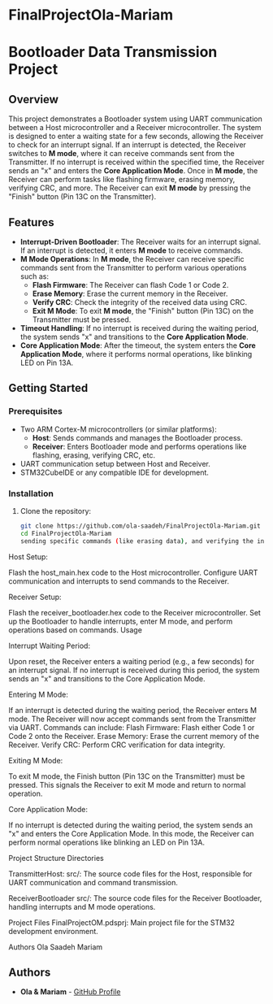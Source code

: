 # FinalProjectOla-Mariam

# Bootloader Data Transmission Project

## Overview

This project demonstrates a Bootloader system using UART communication between a Host microcontroller and a Receiver microcontroller. The system is designed to enter a waiting state for a few seconds, allowing the Receiver to check for an interrupt signal. If an interrupt is detected, the Receiver switches to **M mode**, where it can receive commands sent from the Transmitter. If no interrupt is received within the specified time, the Receiver sends an "x" and enters the **Core Application Mode**. Once in **M mode**, the Receiver can perform tasks like flashing firmware, erasing memory, verifying CRC, and more. The Receiver can exit **M mode** by pressing the "Finish" button (Pin 13C on the Transmitter).

## Features

- **Interrupt-Driven Bootloader**: The Receiver waits for an interrupt signal. If an interrupt is detected, it enters **M mode** to receive commands.
- **M Mode Operations**: In **M mode**, the Receiver can receive specific commands sent from the Transmitter to perform various operations such as:
  - **Flash Firmware**: The Receiver can flash Code 1 or Code 2.
  - **Erase Memory**: Erase the current memory in the Receiver.
  - **Verify CRC**: Check the integrity of the received data using CRC.
  - **Exit M Mode**: To exit **M mode**, the "Finish" button (Pin 13C) on the Transmitter must be pressed.
- **Timeout Handling**: If no interrupt is received during the waiting period, the system sends "x" and transitions to the **Core Application Mode**.
- **Core Application Mode**: After the timeout, the system enters the **Core Application Mode**, where it performs normal operations, like blinking LED on Pin 13A.

## Getting Started

### Prerequisites

- Two ARM Cortex-M microcontrollers (or similar platforms):
  - **Host**: Sends commands and manages the Bootloader process.
  - **Receiver**: Enters Bootloader mode and performs operations like flashing, erasing, verifying CRC, etc.
- UART communication setup between Host and Receiver.
- STM32CubeIDE or any compatible IDE for development.

### Installation

1. Clone the repository:

   ```bash
   git clone https://github.com/ola-saadeh/FinalProjectOla-Mariam.git
   cd FinalProjectOla-Mariam
   sending specific commands (like erasing data), and verifying the integrity of the data through CRC.
   ```

Host Setup:

Flash the host_main.hex code to the Host microcontroller.
Configure UART communication and interrupts to send commands to the Receiver.

Receiver Setup:

Flash the receiver_bootloader.hex code to the Receiver microcontroller.
Set up the Bootloader to handle interrupts, enter M mode, and perform operations based on commands.
Usage

Interrupt Waiting Period:

Upon reset, the Receiver enters a waiting period (e.g., a few seconds) for an interrupt signal.
If no interrupt is received during this period, the system sends an "x" and transitions to the Core Application Mode.

Entering M Mode:

If an interrupt is detected during the waiting period, the Receiver enters M mode.
The Receiver will now accept commands sent from the Transmitter via UART. Commands can include:
Flash Firmware: Flash either Code 1 or Code 2 onto the Receiver.
Erase Memory: Erase the current memory of the Receiver.
Verify CRC: Perform CRC verification for data integrity.

Exiting M Mode:

To exit M mode, the Finish button (Pin 13C on the Transmitter) must be pressed. This signals the Receiver to exit M mode and return to normal operation.

Core Application Mode:

If no interrupt is detected during the waiting period, the system sends an "x" and enters the Core Application Mode.
In this mode, the Receiver can perform normal operations like blinking an LED on Pin 13A.

Project Structure
Directories

TransmitterHost:
src/: The source code files for the Host, responsible for UART communication and command transmission.

ReceiverBootloader
src/: The source code files for the Receiver Bootloader, handling interrupts and M mode operations.

Project Files
FinalProjectOM.pdsprj: Main project file for the STM32 development environment.

Authors
Ola Saadeh
Mariam

## Authors

- **Ola & Mariam** - [GitHub Profile](https://github.com/ola-saadeh)
